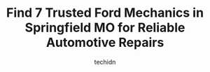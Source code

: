 ---
layout: ampstory
image: https://images.unsplash.com/photo-1607059188021-ca6664bc3c92?ixlib=rb-4.0.3&ixid=MnwxMjA3fDB8MHxwaG90by1wYWdlfHx8fGVufDB8fHx8&auto=format&fit=crop&w=640&h=853&q=80
author: techidn
featured: false
description: Entrust your vehicle to the 7 best Ford Mechanic in Springfield MO, USA and experience the difference they can make. With their extensive knowledge, state-of-the-art facilities, and commitme
title: Find 7 Trusted Ford Mechanics in Springfield MO for Reliable Automotive Repairs
cover:
   title: Find 7 Trusted Ford Mechanics in Springfield MO for Reliable Automotive Repairs
   subtitle: Rickpate
   background: https://images.unsplash.com/photo-1607059188021-ca6664bc3c92?ixlib=rb-4.0.3&ixid=MnwxMjA3fDB8MHxwaG90by1wYWdlfHx8fGVufDB8fHx8&auto=format&fit=crop&w=640&h=853&q=80

pages: 
 - layout: thirds
   top: <h1>#1 Ricks Automotive</h1>
   bottom: "<p>I dont normally write reviews but Im so thankful to have needed to stop at Ricks. Me and the family were just passing through and we had issues with the wheels/v</p>"
   background: https://www.knot35.com/toplist/wp-content/uploads/2023/06/best-ford-mechanic-1-in-springfield-mo-1685834667.jpeg
   backgroundblur: true
 - layout: thirds
   top: <h1>#2 Complete Automotive</h1>
   bottom: "<p>2238 E Chestnut Expy, Springfield, MO 65802, United States</p>"
   background: https://www.knot35.com/toplist/wp-content/uploads/2023/06/best-ford-mechanic-2-in-springfield-mo-1685834668.jpeg
   cta:
      link: https://www.knot35.com/toplist/find-7-trusted-ford-mechanics-in-springfield-mo-for-reliable-automotive-repairs/
      text: Find 7 Trusted Ford Mechanics in Springfield MO for Reliable Automotive Repairs
 - layout: thirds
   top: <h1>#3 Aasby Automotive Service</h1>
   bottom: "<p>1022 S Glenstone Ave, Springfield, MO 65804, United States</p>"
   background: https://www.knot35.com/toplist/wp-content/uploads/2023/06/best-ford-mechanic-3-in-springfield-mo-1685834668.jpeg
   cta:
      link: https://www.knot35.com/toplist/find-7-trusted-ford-mechanics-in-springfield-mo-for-reliable-automotive-repairs/
      text: Find 7 Trusted Ford Mechanics in Springfield MO for Reliable Automotive Repairs
 - layout: thirds
   top: <h1>#4 U.S. Automotive</h1>
   bottom: "<p>2445 W Sunshine St, Springfield, MO 65807, United States</p>"
   background: https://images.unsplash.com/photo-1608411404720-c8f0417bcdba?ixlib=rb-4.0.3&ixid=MnwxMjA3fDB8MHxwaG90by1wYWdlfHx8fGVufDB8fHx8&auto=format&fit=crop&w=640&h=853&q=80
   cta:
      link: https://www.knot35.com/toplist/find-7-trusted-ford-mechanics-in-springfield-mo-for-reliable-automotive-repairs/
      text: Find 7 Trusted Ford Mechanics in Springfield MO for Reliable Automotive Repairs
 - layout: thirds
   top: <h1>#5 Daytonas Automotive</h1>
   bottom: "<p>645 S Glenstone Ave, Springfield, MO 65802, United States</p>"
   background: https://images.unsplash.com/photo-1564951434112-64d74cc2a2d7?ixlib=rb-4.0.3&ixid=MnwxMjA3fDB8MHxwaG90by1wYWdlfHx8fGVufDB8fHx8&auto=format&fit=crop&w=640&h=853&q=80
   cta:
      link: https://www.knot35.com/toplist/find-7-trusted-ford-mechanics-in-springfield-mo-for-reliable-automotive-repairs/
      text: Find 7 Trusted Ford Mechanics in Springfield MO for Reliable Automotive Repairs
 - layout: thirds
   top: <h1>#6 Vanzandts Affordable Auto Repair</h1>
   bottom: "<p>1100 N Grant Ave, Springfield, MO 65802, United States</p>"
   background: https://images.unsplash.com/photo-1522441815192-d9f04eb0615c?ixlib=rb-4.0.3&ixid=MnwxMjA3fDB8MHxwaG90by1wYWdlfHx8fGVufDB8fHx8&auto=format&fit=crop&w=640&h=853&q=80
   cta:
      link: https://www.knot35.com/toplist/find-7-trusted-ford-mechanics-in-springfield-mo-for-reliable-automotive-repairs/
      text: Find 7 Trusted Ford Mechanics in Springfield MO for Reliable Automotive Repairs
 - layout: thirds
   top: <h1>#7 Bohannon Auto Services</h1>
   bottom: "<p>2323 E Bennett St, Springfield, MO 65804, United States</p>"
   background: https://images.unsplash.com/photo-1518640467707-6811f4a6ab73?ixlib=rb-4.0.3&ixid=MnwxMjA3fDB8MHxwaG90by1wYWdlfHx8fGVufDB8fHx8&auto=format&fit=crop&w=640&h=853&q=80
   cta:
      link: https://www.knot35.com/toplist/find-7-trusted-ford-mechanics-in-springfield-mo-for-reliable-automotive-repairs/
      text: Find 7 Trusted Ford Mechanics in Springfield MO for Reliable Automotive Repairs
 - layout: thirds
   middle: Continue reading...
   background: https://images.unsplash.com/photo-1533735380053-eb8d0759b24a?ixlib=rb-4.0.3&ixid=MnwxMjA3fDB8MHxwaG90by1wYWdlfHx8fGVufDB8fHx8&auto=format&fit=crop&w=640&h=853&q=80
   cta:
      link: https://www.knot35.com/toplist/find-7-trusted-ford-mechanics-in-springfield-mo-for-reliable-automotive-repairs/
      text: Find 7 Trusted Ford Mechanics in Springfield MO for Reliable Automotive Repairs
      
---